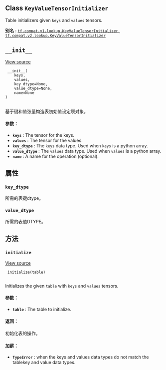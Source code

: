 

## Class  `KeyValueTensorInitializer` 
Table initializers given  `keys`  and  `values`  tensors.

**别名** : [ `tf.compat.v1.lookup.KeyValueTensorInitializer` ](/api_docs/python/tf/lookup/KeyValueTensorInitializer), [ `tf.compat.v2.lookup.KeyValueTensorInitializer` ](/api_docs/python/tf/lookup/KeyValueTensorInitializer)

##  `__init__` 
[View source](https://github.com/tensorflow/tensorflow/blob/r2.0/tensorflow/python/ops/lookup_ops.py#L418-L446)

```
 __init__(
    keys,
    values,
    key_dtype=None,
    value_dtype=None,
    name=None
)
 
```

基于键和值张量构造表初始值设定项对象。

#### 参数：
- **`keys`** : The tensor for the keys.
- **`values`** : The tensor for the values.
- **`key_dtype`** : The  `keys`  data type. Used when  `keys`  is a python array.
- **`value_dtype`** : The  `values`  data type. Used when  `values`  is a python array.
- **`name`** : A name for the operation (optional).


## 属性


###  `key_dtype` 
所需的表键dtype。

###  `value_dtype` 
所需的表值DTYPE。

## 方法


###  `initialize` 
[View source](https://github.com/tensorflow/tensorflow/blob/r2.0/tensorflow/python/ops/lookup_ops.py#L448-L473)

```
 initialize(table)
 
```

Initializes the given  `table`  with  `keys`  and  `values`  tensors.

#### 参数：
- **`table`** : The table to initialize.


#### 返回：
初始化表的操作。

#### 加薪：
- **`TypeError`** : when the keys and values data types do not match the tablekey and value data types.
